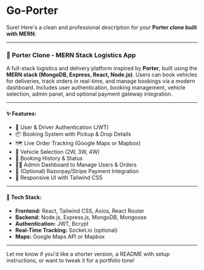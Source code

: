 # Go-Porter

Sure! Here's a clean and professional description for your **Porter clone built with MERN**:

---

### 🚚 Porter Clone - MERN Stack Logistics App

A full-stack logistics and delivery platform inspired by **Porter**, built using the **MERN stack (MongoDB, Express, React, Node.js)**. Users can book vehicles for deliveries, track orders in real-time, and manage bookings via a modern dashboard. Includes user authentication, booking management, vehicle selection, admin panel, and optional payment gateway integration.

---

#### ✨ Features:
- 🔐 User & Driver Authentication (JWT)
- 📦 Booking System with Pickup & Drop Details
- 🗺️ Live Order Tracking (Google Maps or Mapbox)
- 🚗 Vehicle Selection (2W, 3W, 4W)
- 🧾 Booking History & Status
- 🧑‍💼 Admin Dashboard to Manage Users & Orders
- 💸 (Optional) Razorpay/Stripe Payment Integration
- 📱 Responsive UI with Tailwind CSS

---

#### 🧰 Tech Stack:
- **Frontend:** React, Tailwind CSS, Axios, React Router
- **Backend:** Node.js, Express.js, MongoDB, Mongoose
- **Authentication:** JWT, Bcrypt
- **Real-Time Tracking:** Socket.io (optional)
- **Maps:** Google Maps API or Mapbox

---

Let me know if you'd like a shorter version, a README with setup instructions, or want to tweak it for a portfolio tone!
